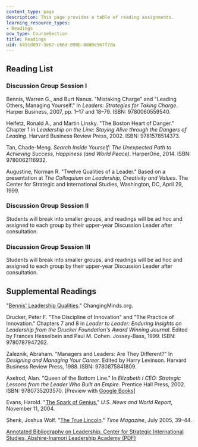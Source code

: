 ```yaml
---
content_type: page
description: This page provides a table of reading assignments.
learning_resource_types:
- Readings
ocw_type: CourseSection
title: Readings
uid: 6451d097-3e67-c66d-890b-8dd0e567f7da
---
```


Reading List
------------

### Discussion Group Session I

Bennis, Warren G., and Burt Nanus. "Mistaking Charge" and "Leading Others, Managing Yourself." In _Leaders: Strategies for Taking Charge_. Harper Business, 2007, pp. 1–17 and 18–79. ISBN: 9780060559540.

Heifetz, Ronald A., and Martin Linsky. "The Boston Heart of Danger." Chapter 1 in _Leadership on the Line: Staying Alive through the Dangers of Leading_. Harvard Business Review Press, 2002. ISBN: 9781578514373.

Tan, Chade-Meng. _Search Inside Yourself: The Unexpected Path to Achieving Success, Happiness (and World Peace)_. HarperOne, 2014. ISBN: 9780062116932.

Augustine, Norman R. "Twelve Qualities of a Leader." Based on a presentation at _The Colloquium on Leadership, Creativity and Values_. The Center for Strategic and International Studies, Washington, DC, April 29, 1999.

### Discussion Group Session II

Students will break into smaller groups, and readings will be ad hoc and assigned to each group by their upper-year Discussion Leader after consultation.

### Discussion Group Session III

Students will break into smaller groups, and readings will be ad hoc and assigned to each group by their upper-year Discussion Leader after consultation.

Supplemental Readings
---------------------

"[Bennis' Leadership Qualities](http://changingminds.org/disciplines/leadership/articles/bennis_qualities.htm)." ChangingMinds.org.

Drucker, Peter F. "The Discipline of Innovation" and "The Practice of Innovation." Chapters 7 and 8 in _Leader to Leader: Enduring Insights on Leadership from the Drucker Foundation's Award Winning Journal_. Edited by Frances Hesselbein and Paul M. Cohen. Jossey-Bass, 1999. ISBN: 9780787947262.

Zaleznik, Abraham. "Managers and Leaders: Are They Different?" In _Designing and Managing Your Career_. Edited by Harry Levinson. Harvard Business Review Press, 1988. ISBN: 9780875841809.

Axelrod, Alan. "Queen of the Bottom Line." In _Elizabeth I CEO: Strategic Lessons from the Leader Who Built an Empire_. Prentice Hall Press, 2002. ISBN: 9780735203570. \[Preview with [Google Books](http://books.google.com/books?id=_t7rBhziKwwC&pg=PAfrontcover)\]

Evans, Harold. "[The Spark of Genius](http://edc-connection.ebscohost.com/c/articles/14600391/spark-genius)," _U.S. News and World Report_, November 11, 2004.

Shenk, Joshua Wolf. "[The True Lincoln](http://content.time.com/time/magazine/article/0,9171,1077281,00.html)." _Time Magazine_, July 2005, 39–44.

[Annotated Bibliography on Leadership, Center for Strategic International Studies, Abshire-Inamori Leadership Academy (PDF)](http://web.archive.org/web/20090211115112/http://csis.org/images/stories/aila/090105_aila_bibliography.pdf)